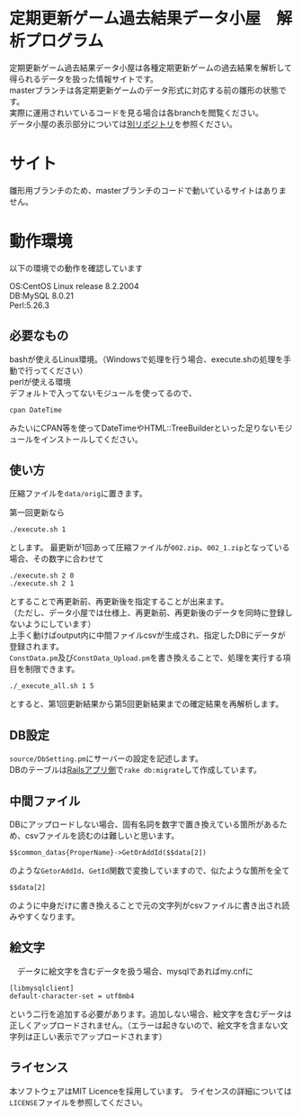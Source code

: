 # 定期更新ゲーム過去結果データ小屋　解析プログラム
定期更新ゲーム過去結果データ小屋は各種定期更新ゲームの過去結果を解析して得られるデータを扱った情報サイトです。  
masterブランチは各定期更新ゲームのデータ形式に対応する前の雛形の状態です。  
実際に運用されいているコードを見る場合は各branchを閲覧ください。   
データ小屋の表示部分については[別リポジトリ](https://github.com/white-mns/teiki_archive_rails)を参照ください。

# サイト
雛形用ブランチのため、masterブランチのコードで動いているサイトはありません。 

# 動作環境
以下の環境での動作を確認しています  
  
OS:CentOS Linux release 8.2.2004  
DB:MySQL 8.0.21  
Perl:5.26.3  

## 必要なもの

bashが使えるLinux環境。（Windowsで処理を行う場合、execute.shの処理を手動で行ってください）  
perlが使える環境  
デフォルトで入ってないモジュールを使ってるので、

    cpan DateTime

みたいにCPAN等を使ってDateTimeやHTML::TreeBuilderといった足りないモジュールをインストールしてください。

## 使い方
圧縮ファイルを`data/orig`に置きます。

第一回更新なら

    ./execute.sh 1

とします。
最更新が1回あって圧縮ファイルが`002.zip`、`002_1.zip`となっている場合、その数字に合わせて

    ./execute.sh 2 0
    ./execute.sh 2 1

とすることで再更新前、再更新後を指定することが出来ます。  
（ただし、データ小屋では仕様上、再更新前、再更新後のデータを同時に登録しないようにしています）  
上手く動けばoutput内に中間ファイルcsvが生成され、指定したDBにデータが登録されます。  
`ConstData.pm`及び`ConstData_Upload.pm`を書き換えることで、処理を実行する項目を制限できます。

    ./_execute_all.sh 1 5

とすると、第1回更新結果から第5回更新結果までの確定結果を再解析します。

## DB設定
`source/DbSetting.pm`にサーバーの設定を記述します。  
DBのテーブルは[Railsアプリ側](https://github.com/white-mns/teiki_archive_rails)で`rake db:migrate`して作成しています。

## 中間ファイル
DBにアップロードしない場合、固有名詞を数字で置き換えている箇所があるため、csvファイルを読むのは難しいと思います。

    $$common_datas{ProperName}->GetOrAddId($$data[2])

のような`GetorAddId`、`GetId`関数で変換していますので、似たような箇所を全て

    $$data[2]

のように中身だけに書き換えることで元の文字列がcsvファイルに書き出され読みやすくなります。

## 絵文字
　データに絵文字を含むデータを扱う場合、mysqlであればmy.cnfに

    [libmysqlclient]
    default-character-set = utf8mb4

という二行を追加する必要があります。追加しない場合、絵文字を含むデータは正しくアップロードされません。（エラーは起きないので、絵文字を含まない文字列は正しい表示でアップロードされます）

## ライセンス
本ソフトウェアはMIT Licenceを採用しています。 ライセンスの詳細については`LICENSE`ファイルを参照してください。
